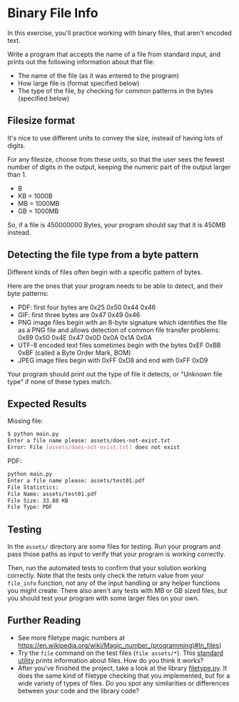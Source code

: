 # Binary File Info

In this exercise, you'll practice working with binary files, that aren't encoded text.

Write a program that accepts the name of a file from standard input, and prints out the following information about that file:

- The name of the file (as it was entered to the program)
- How large file is (format specified below)
- The type of the file, by checking for common patterns in the bytes (specified
    below)

## Filesize format

It's nice to use different units to convey the size, instead of having lots of digits.

For any filesize, choose from these units, so that the user sees the fewest number of digits in the output, keeping the numeric part of the output larger than 1.

* B
* KB = 1000B
* MB = 1000MB
* GB = 1000MB

So, if a file is 450000000 Bytes, your program should say that it is 450MB instead.

## Detecting the file type from a byte pattern

Different kinds of files often begin with a specific pattern of bytes.

Here are the ones that your program needs to be able to detect, and their byte patterns:

- PDF: first four bytes are 0x25 0x50 0x44 0x46
- GIF: first three bytes are 0x47 0x49 0x46
- PNG image files begin with an 8-byte signature which identifies the file as a PNG file and allows detection of common file transfer problems: 0x89 0x50 0x4E 0x47 0x0D 0x0A 0x1A 0x0A
- UTF-8 encoded text files sometimes begin with the bytes 0xEF 0xBB 0xBF (called a Byte Order Mark, BOM)
- JPEG image files begin with 0xFF 0xD8 and end with 0xFF 0xD9

Your program should print out the type of file it detects, or "Unknown file type" if none of these types match.

## Expected Results

Missing file:
```sh
$ python main.py
Enter a file name please: assets/does-not-exist.txt
Error: File [assets/does-not-exist.txt] does not exist
```

PDF:
```sh
python main.py
Enter a file name please: assets/test01.pdf
File Statistics:
File Name: assets/test01.pdf
File Size: 33.88 KB
File Type: PDF
 ```

## Testing

In the `assets/` directory are some files for testing. Run your program and pass
those paths as input to verify that your program is working correctly.

Then, run the automated tests to confirm that your solution working correctly.
Note that the tests only check the return value from your `file_info` function,
not any of the input handling or any helper functions you might create. There
also aren't any tests with MB or GB sized files, but you should test your
program with some larger files on your own.

## Further Reading

* See more filetype magic numbers at https://en.wikipedia.org/wiki/Magic_number_(programming)#In_files)
* Try the `file` command on the test files (`file assets/*`). This [standard utility](https://github.com/file/file) prints information about files. How do you think it works?
* After you've finished the project, take a look at the library [filetype.py](https://github.com/h2non/filetype.py). It does the same kind of filetype checking that you implemented, but for a wide variety of types of files. Do you spot any similarities or differences between your code and the library code?
